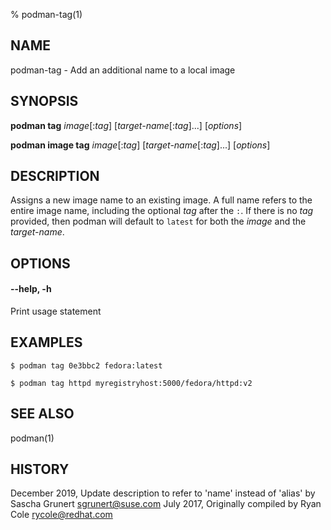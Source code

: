 % podman-tag(1)

## NAME
podman\-tag - Add an additional name to a local image

## SYNOPSIS
**podman tag** *image*[:*tag*] [*target-name*[:*tag*]...] [*options*]

**podman image tag** *image*[:*tag*] [*target-name*[:*tag*]...] [*options*]

## DESCRIPTION
Assigns a new image name to an existing image.  A full name refers to the entire
image name, including the optional *tag* after the `:`.  If there is no *tag*
provided, then podman will default to `latest` for both the *image* and the
*target-name*.

## OPTIONS

#### **\-\-help**, **-h**

Print usage statement

## EXAMPLES

```
$ podman tag 0e3bbc2 fedora:latest

$ podman tag httpd myregistryhost:5000/fedora/httpd:v2
```


## SEE ALSO
podman(1)

## HISTORY
December 2019, Update description to refer to 'name' instead of 'alias' by Sascha Grunert <sgrunert@suse.com>
July 2017, Originally compiled by Ryan Cole <rycole@redhat.com>

